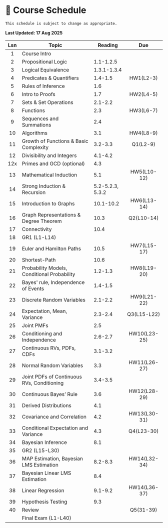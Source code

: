 # 📆 Course Schedule

```{note}
This schedule is subject to change as appropriate.
```
**Last Updated: 17 Aug 2025**

|Lsn|                     Topic                  |      Reading     | Due         |
|:-:|--------------------------------------------|------------------|:-----------:|
|1  | Course Intro                               |                  |             |
|2  | Propositional Logic                        | 1.1-1.2.5        |             |
|3  | Logical Equivalence                        | 1.3.1-1.3.4      |             |
|4  | Predicates & Quantifiers                   | 1.4-1.5          | HW1(L2-3)   |
|5  | Rules of Inference                         | 1.6              |             |
|6  | Intro to Proofs                            | 1.7              | HW2(L4-5)   |
|7  | Sets & Set Operations                      | 2.1-2.2          |             |
|8  | Functions                                  | 2.3              | HW3(L6-7)   |
|9  | Sequences and Summations                   | 2.4              |             |
|10 | Algorithms                                 | 3.1              | HW4(L8-9)   |
|11 | Growth of Functions & Basic Complexity     | 3.2-3.3          | Q1(L2-9)    |
|12 | Divisibility and Integers                  | 4.1-4.2          |             |
|12x| Primes and GCD (optional)                  | 4.3              |             |
|13 | Mathematical Induction                     | 5.1              | HW5(L10-12) |
|14 | Strong Induction & Recursion               | 5.2-5.2.3, 5.3.2 |             |
|15 | Introduction to Graphs                     | 10.1-10.2        | HW6(L13-14) |
|16 | Graph Representations & Degree Theorem     | 10.3             | Q2(L10-14)  |
|17 | Connectivity                               | 10.4             |             |
|18 | GR1 (L1-L14)                               |                  |             |
|19 | Euler and Hamilton Paths                   | 10.5             | HW7(L15-17) |
|20 | Shortest-Path                              | 10.6             |             |
|21 | Probability Models, Conditional Probability| 1.2-1.3          | HW8(L19-20) |
|22 | Bayes' rule, Independence of Events        | 1.4-1.5          |             |
|23 | Discrete Random Variables                  | 2.1-2.2          | HW9(L21-22) |
|24 | Expectation, Mean, Variance                | 2.3-2.4          | Q3(L15-L22) |
|25 | Joint PMFs                                 | 2.5              |             |
|26 | Conditioning and Independence              | 2.6-2.7          | HW10(L23-25)|
|27 | Continuous RVs, PDFs, CDFs                 | 3.1-3.2          |             |
|28 | Normal Random Variables                    | 3.3              | HW11(L26-27)|
|29 | Joint PDFs of Continuous RVs, Conditioning | 3.4-3.5          |             |
|30 | Continuous Bayes’ Rule                     | 3.6              | HW12(L28-29)|
|31 | Derived Distributions                      | 4.1              |             |
|32 | Covariance and Correlation                 | 4.2              | HW13(L30-31)|
|33 | Conditional Expectation and Variance       | 4.3              | Q4(L23-30)  |
|34 | Bayesian Inference                         | 8.1              |             |
|35 | GR2 (L15-L30)                              |                  |             |
|36 | MAP Estimation, Bayesian LMS Estimation    | 8.2-8.3          | HW14(L32-34)|
|37 | Bayesian Linear LMS Estimation             | 8.4              |             |
|38 | Linear Regression                          | 9.1-9.2          | HW14(L36-37)|
|39 | Hypothesis Testing                         | 9.3              |             |
|40 | Review                                     |                  | Q5(31-39)   |
|   | Final Exam (L1-L40)                        |                  |             |
           


